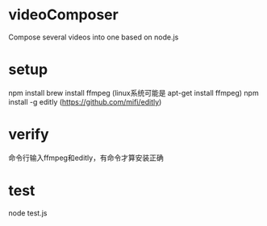 # videoComposer
Compose several videos into one based on node.js

# setup
npm install
brew install ffmpeg (linux系统可能是 apt-get install ffmpeg)
npm install -g editly (https://github.com/mifi/editly)

# verify
命令行输入ffmpeg和editly，有命令才算安装正确

# test 
node test.js
